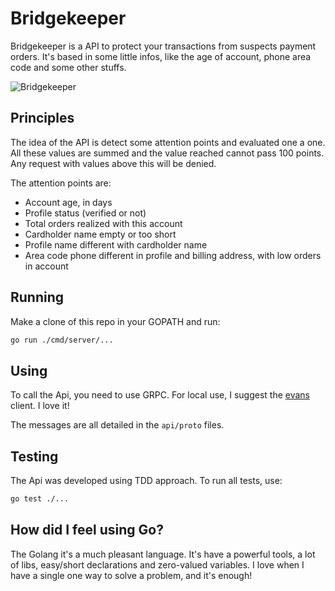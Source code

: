 # Bridgekeeper

Bridgekeeper is a API to protect your transactions from suspects payment orders. It's based in some little infos, like the age of account, phone area code and some other stuffs.

![Bridgekeeper](https://i.imgur.com/wHr5znt.png?1)

## Principles

The idea of the API is detect some attention points and evaluated one a one. All these values are summed and the value reached cannot pass 100 points. Any request with values above this will be denied.

The attention points are:

- Account age, in days
- Profile status (verified or not)
- Total orders realized with this account
- Cardholder name empty or too short
- Profile name different with cardholder name
- Area code phone different in profile and billing address, with low orders in account

## Running

Make a clone of this repo in your GOPATH and run:

```bash
go run ./cmd/server/...
```

## Using

To call the Api, you need to use GRPC. For local use, I suggest the [evans](https://github.com/ktr0731/evans) client. I love it!

The messages are all detailed in the `api/proto` files.

## Testing

The Api was developed using TDD approach. To run all tests, use:

```bash
go test ./...
```

## How did I feel using Go?

The Golang it's a much pleasant language. It's have a powerful tools, a lot of libs, easy/short declarations and zero-valued variables. I love when I have a single one way to solve a problem, and it's enough!